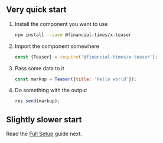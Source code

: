 ## Very quick start

1. Install the component you want to use

    ```bash
    npm install --save @financial-times/x-teaser
    ```

2. Import the component somewhere

    ```js
    const {Teaser} = require('@financial-times/x-teaser');
    ```

3. Pass some data to it

    ```js
    const markup = Teaser({title: 'Hello world'});
    ```

4. Do something with the output

    ```js
    res.send(markup);
    ```

## Slightly slower start

Read the [Full Setup](/tools/x-docs/src/docs/guides/apps/setup.md) guide next.
